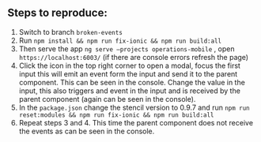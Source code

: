 ## Steps to reproduce:
1. Switch to branch `broken-events`
2. Run `npm install && npm run fix-ionic && npm run build:all`
3. Then serve the app `ng serve —projects operations-mobile` , open `https://localhost:6003/` (if there are console errors refresh the page)
4. Click the icon in the top right corner to open a modal, focus the first input this will emit an event form the input and send it to the parent component. This can be seen in the console. Change the value in the input, this also triggers and event in the input and is received by the parent component (again can be seen in the console).
5. In the `package.json` change the stencil version to 0.9.7 and run `npm run reset:modules && npm run fix-ionic && npm run build:all`
6. Repeat steps 3 and 4. This time the parent component does not receive the events as can be seen in the console.